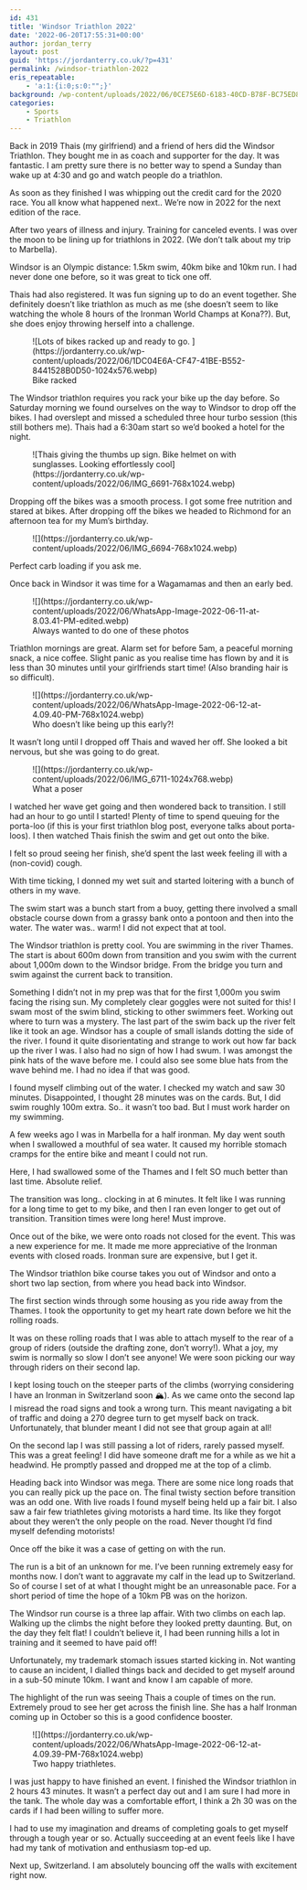 ```yaml
---
id: 431
title: 'Windsor Triathlon 2022'
date: '2022-06-20T17:55:31+00:00'
author: jordan_terry
layout: post
guid: 'https://jordanterry.co.uk/?p=431'
permalink: /windsor-triathlon-2022
eris_repeatable:
    - 'a:1:{i:0;s:0:"";}'
background: /wp-content/uploads/2022/06/0CE75E6D-6183-40CD-B78F-BC75ED85E8B0-e1655747677516-825x510.webp
categories:
    - Sports
    - Triathlon
---
```


Back in 2019 Thais (my girlfriend) and a friend of hers did the Windsor Triathlon. They bought me in as coach and supporter for the day. It was fantastic. I am pretty sure there is no better way to spend a Sunday than wake up at 4:30 and go and watch people do a triathlon.

As soon as they finished I was whipping out the credit card for the 2020 race. You all know what happened next.. We’re now in 2022 for the next edition of the race.

After two years of illness and injury. Training for canceled events. I was over the moon to be lining up for triathlons in 2022. (We don’t talk about my trip to Marbella).

Windsor is an Olympic distance: 1.5km swim, 40km bike and 10km run. I had never done one before, so it was great to tick one off.

Thais had also registered. It was fun signing up to do an event together. She definitely doesn’t like triathlon as much as me (she doesn’t seem to like watching the whole 8 hours of the Ironman World Champs at Kona??). But, she does enjoy throwing herself into a challenge.

<figure class="wp-block-image size-large">![Lots of bikes racked up and ready to go. ](https://jordanterry.co.uk/wp-content/uploads/2022/06/1DC04E6A-CF47-41BE-B552-8441528B0D50-1024x576.webp)<figcaption class="wp-element-caption">Bike racked</figcaption></figure>The Windsor triathlon requires you rack your bike up the day before. So Saturday morning we found ourselves on the way to Windsor to drop off the bikes. I had overslept and missed a scheduled three hour turbo session (this still bothers me). Thais had a 6:30am start so we’d booked a hotel for the night.

<figure class="wp-block-image size-large">![Thais giving the thumbs up sign. Bike helmet on with sunglasses. Looking effortlessly cool](https://jordanterry.co.uk/wp-content/uploads/2022/06/IMG_6691-768x1024.webp)</figure>Dropping off the bikes was a smooth process. I got some free nutrition and stared at bikes. After dropping off the bikes we headed to Richmond for an afternoon tea for my Mum’s birthday.

<figure class="wp-block-image size-large">![](https://jordanterry.co.uk/wp-content/uploads/2022/06/IMG_6694-768x1024.webp)</figure>Perfect carb loading if you ask me.

Once back in Windsor it was time for a Wagamamas and then an early bed.

<figure class="wp-block-image size-large">![](https://jordanterry.co.uk/wp-content/uploads/2022/06/WhatsApp-Image-2022-06-11-at-8.03.41-PM-edited.webp)<figcaption class="wp-element-caption">Always wanted to do one of these photos</figcaption></figure>Triathlon mornings are great. Alarm set for before 5am, a peaceful morning snack, a nice coffee. Slight panic as you realise time has flown by and it is less than 30 minutes until your girlfriends start time! (Also branding hair is so difficult).

<figure class="wp-block-image size-large">![](https://jordanterry.co.uk/wp-content/uploads/2022/06/WhatsApp-Image-2022-06-12-at-4.09.40-PM-768x1024.webp)<figcaption class="wp-element-caption">Who doesn’t like being up this early?!</figcaption></figure>It wasn’t long until I dropped off Thais and waved her off. She looked a bit nervous, but she was going to do great.

<figure class="wp-block-image size-large">![](https://jordanterry.co.uk/wp-content/uploads/2022/06/IMG_6711-1024x768.webp)<figcaption class="wp-element-caption">What a poser</figcaption></figure>I watched her wave get going and then wondered back to transition. I still had an hour to go until I started! Plenty of time to spend queuing for the porta-loo (if this is your first triathlon blog post, everyone talks about porta-loos). I then watched Thais finish the swim and get out onto the bike.

I felt so proud seeing her finish, she’d spent the last week feeling ill with a (non-covid) cough.

With time ticking, I donned my wet suit and started loitering with a bunch of others in my wave.

The swim start was a bunch start from a buoy, getting there involved a small obstacle course down from a grassy bank onto a pontoon and then into the water. The water was.. warm! I did not expect that at tool.

The Windsor triathlon is pretty cool. You are swimming in the river Thames. The start is about 600m down from transition and you swim with the current about 1,000m down to the Windsor bridge. From the bridge you turn and swim against the current back to transition.

Something I didn’t not in my prep was that for the first 1,000m you swim facing the rising sun. My completely clear goggles were not suited for this! I swam most of the swim blind, sticking to other swimmers feet. Working out where to turn was a mystery. The last part of the swim back up the river felt like it took an age. Windsor has a couple of small islands dotting the side of the river. I found it quite disorientating and strange to work out how far back up the river I was. I also had no sign of how I had swum. I was amongst the pink hats of the wave before me. I could also see some blue hats from the wave behind me. I had no idea if that was good.

I found myself climbing out of the water. I checked my watch and saw 30 minutes. Disappointed, I thought 28 minutes was on the cards. But, I did swim roughly 100m extra. So.. it wasn’t too bad. But I must work harder on my swimming.

A few weeks ago I was in Marbella for a half ironman. My day went south when I swallowed a mouthful of sea water. It caused my horrible stomach cramps for the entire bike and meant I could not run.

Here, I had swallowed some of the Thames and I felt SO much better than last time. Absolute relief.

The transition was long.. clocking in at 6 minutes. It felt like I was running for a long time to get to my bike, and then I ran even longer to get out of transition. Transition times were long here! Must improve.

Once out of the bike, we were onto roads not closed for the event. This was a new experience for me. It made me more appreciative of the Ironman events with closed roads. Ironman sure are expensive, but I get it.

The Windsor triathlon bike course takes you out of Windsor and onto a short two lap section, from where you head back into Windsor.

The first section winds through some housing as you ride away from the Thames. I took the opportunity to get my heart rate down before we hit the rolling roads.

It was on these rolling roads that I was able to attach myself to the rear of a group of riders (outside the drafting zone, don’t worry!). What a joy, my swim is normally so slow I don’t see anyone! We were soon picking our way through riders on their second lap.

I kept losing touch on the steeper parts of the climbs (worrying considering I have an Ironman in Switzerland soon 🏔). As we came onto the second lap I misread the road signs and took a wrong turn. This meant navigating a bit of traffic and doing a 270 degree turn to get myself back on track. Unfortunately, that blunder meant I did not see that group again at all!

On the second lap I was still passing a lot of riders, rarely passed myself. This was a great feeling! I did have someone draft me for a while as we hit a headwind. He promptly passed and dropped me at the top of a climb.

Heading back into Windsor was mega. There are some nice long roads that you can really pick up the pace on. The final twisty section before transition was an odd one. With live roads I found myself being held up a fair bit. I also saw a fair few triathletes giving motorists a hard time. Its like they forgot about they weren’t the only people on the road. Never thought I’d find myself defending motorists!

Once off the bike it was a case of getting on with the run.

The run is a bit of an unknown for me. I’ve been running extremely easy for months now. I don’t want to aggravate my calf in the lead up to Switzerland. So of course I set of at what I thought might be an unreasonable pace. For a short period of time the hope of a 10km PB was on the horizon.

The Windsor run course is a three lap affair. With two climbs on each lap. Walking up the climbs the night before they looked pretty daunting. But, on the day they felt flat! I couldn’t believe it, I had been running hills a lot in training and it seemed to have paid off!

Unfortunately, my trademark stomach issues started kicking in. Not wanting to cause an incident, I dialled things back and decided to get myself around in a sub-50 minute 10km. I want and know I am capable of more.

The highlight of the run was seeing Thais a couple of times on the run. Extremely proud to see her get across the finish line. She has a half Ironman coming up in October so this is a good confidence booster.

<figure class="wp-block-image size-large">![](https://jordanterry.co.uk/wp-content/uploads/2022/06/WhatsApp-Image-2022-06-12-at-4.09.39-PM-768x1024.webp)<figcaption class="wp-element-caption">Two happy triathletes.</figcaption></figure>I was just happy to have finished an event. I finished the Windsor triathlon in 2 hours 43 minutes. It wasn’t a perfect day out and I am sure I had more in the tank. The whole day was a comfortable effort, I think a 2h 30 was on the cards if I had been willing to suffer more.

I had to use my imagination and dreams of completing goals to get myself through a tough year or so. Actually succeeding at an event feels like I have had my tank of motivation and enthusiasm top-ed up.

Next up, Switzerland. I am absolutely bouncing off the walls with excitement right now.